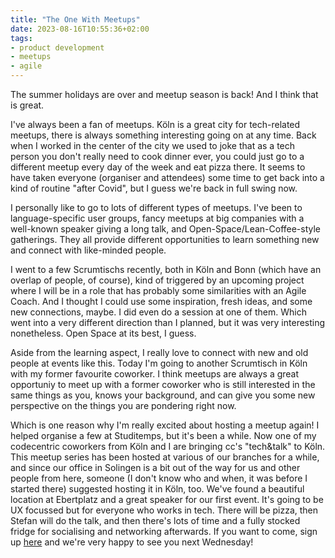 ```yaml
---
title: "The One With Meetups"
date: 2023-08-16T10:55:36+02:00
tags:
- product development
- meetups
- agile
---
```


The summer holidays are over and meetup season is back! And I think that is great.

I've always been a fan of meetups. Köln is a great city for tech-related meetups, there is always something interesting going on at any time. Back when I worked in the center of the city we used to joke that as a tech person you don't really need to cook dinner ever, you could just go to a different meetup every day of the week and eat pizza there. It seems to have taken everyone (organiser and attendees) some time to get back into a kind of routine "after Covid", but I guess we're back in full swing now.

I personally like to go to lots of different types of meetups. I've been to language-specific user groups, fancy meetups at big companies with a well-known speaker giving a long talk, and Open-Space/Lean-Coffee-style gatherings. They all provide different opportunities to learn something new and connect with like-minded people.

I went to a few Scrumtischs recently, both in Köln and Bonn (which have an overlap of people, of course), kind of triggered by an upcoming project where I will be in a role that has probably some similarities with an Agile Coach. And I thought I could use some inspiration, fresh ideas, and some new connections, maybe. I did even do a session at one of them. Which went into a very different direction than I planned, but it was very interesting nonetheless. Open Space at its best, I guess.

Aside from the learning aspect, I really love to connect with new and old people at events like this. Today I'm going to another Scrumtisch in Köln with my former favourite coworker. I think meetups are always a great opportuniy to meet up with a former coworker who is still interested in the same things as you, knows your background, and can give you some new perspective on the things you are pondering right now.

Which is one reason why I'm really excited about hosting a meetup again! I helped organise a few at Studitemps, but it's been a while. Now one of my codecentric coworkers from Köln and I are bringing cc's "tech&talk" to Köln. This meetup series has been hosted at various of our branches for a while, and since our office in Solingen is a bit out of the way for us and other people from here, someone (I don't know who and when, it was before I started there) suggested hosting it in Köln, too. We've found a beautiful location at Ebertplatz and a great speaker for our first event. It's going to be UX focussed but for everyone who works in tech. There will be pizza, then Stefan will do the talk, and then there's lots of time and a fully stocked fridge for socialising and networking afterwards. If you want to come, sign up [here](https://www.meetup.com/tech-talk-koln/events/294658400/) and we're very happy to see you next Wednesday!
